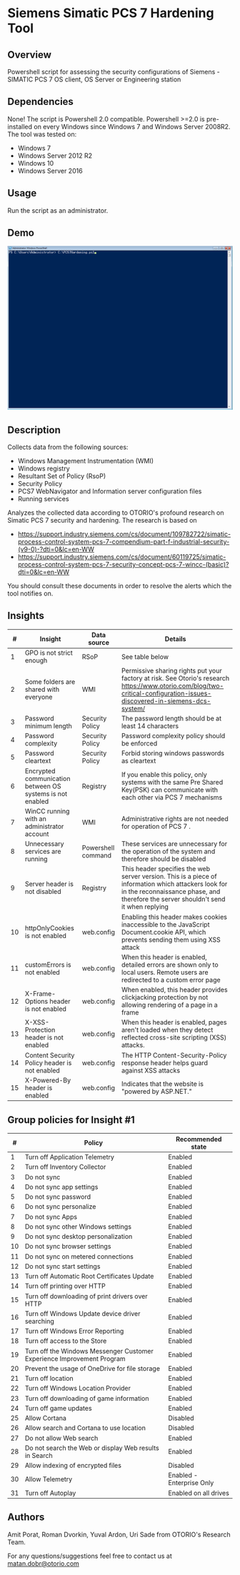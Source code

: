 # Siemens Simatic PCS 7 Hardening Tool
## Overview
Powershell script for assessing the security configurations of Siemens - SIMATIC PCS 7 OS client, OS Server or Engineering station

## Dependencies
None! The script is Powershell 2.0 compatible. 
Powershell >=2.0 is pre-installed on every Windows since Windows 7 and Windows Server 2008R2.\
The tool was tested on:
* Windows 7
* Windows Server 2012 R2
* Windows 10
* Windows Server 2016


## Usage
Run the script as an administrator.

## Demo
![](./pcs7_rec.gif)

## Description
Collects data from the following sources:
* Windows Management Instrumentation (WMI)
* Windows registry
* Resultant Set of Policy (RsoP)
* Security Policy
* PCS7 WebNavigator and Information server configuration files
* Running services

Analyzes the collected data according to OTORIO's profound research on Simatic PCS 7 security and hardening.
The research is based on 
* https://support.industry.siemens.com/cs/document/109782722/simatic-process-control-system-pcs-7-compendium-part-f-industrial-security-(v9-0)-?dti=0&lc=en-WW
* https://support.industry.siemens.com/cs/document/60119725/simatic-process-control-system-pcs-7-security-concept-pcs-7-wincc-(basic)?dti=0&lc=en-WW
                         
You should consult these documents in order to resolve the alerts which the tool notifies on.
                     
## Insights

| #  | Insight                                                   | Data source        | Details                                                                                                                                                                                     |
|----|-----------------------------------------------------------|--------------------|---------------------------------------------------------------------------------------------------------------------------------------------------------------------------------------------|
| 1  | GPO is not strict enough                                  | RSoP               | See table below                                                                                                                                                                             |
| 2  | Some folders are shared with everyone                     | WMI                | Permissive sharing rights put your factory at risk. See Otorio's research https://www.otorio.com/blog/two-critical-configuration-issues-discovered-in-siemens-dcs-system/                   |
| 3  | Password minimum length                                   | Security Policy    | The password length should be at least 14 characters                                                                                                                                        |
| 4  | Password complexity                                       | Security Policy    | Password complexity policy should be enforced                                                                                                                                               |
| 5  | Password cleartext                                        | Security Policy    | Forbid storing windows passwords as cleartext                                                                                                                                               |
| 6  | Encrypted communication between OS systems is not enabled | Registry           | If you enable this policy, only systems with the same Pre Shared Key(PSK) can communicate with each other via PCS 7 mechanisms                                                              |
| 7  | WinCC running with an administrator account               | WMI                | Administrative rights are not needed for operation of PCS 7 .                                                                                                                               |
| 8  | Unnecessary services are running                          | Powershell command | These services are unnecessary for the operation of the system and therefore should be disabled                                                                                             |
| 9  | Server header is not disabled                             | Registry           | This header specifies the web server version. This is a piece of information which attackers look for in the reconnaissance phase, and therefore the server shouldn't send it when replying |
| 10 | httpOnlyCookies is not enabled                            | web.config         | Enabling this header makes cookies inaccessible to the JavaScript Document.cookie API, which prevents sending them using XSS attack                                                         |
| 11 | customErrors is not enabled                               | web.config         | When this header is enabled, detailed errors are shown only to local users. Remote users are redirected to a custom error page                                                              |
| 12 | X-Frame-Options header is not enabled                     | web.config         | When enabled, this header provides clickjacking protection by not allowing rendering of a page in a frame                                                                                  |
| 13 | X-XSS-Protection header is not enabled                    | web.config         | When this header is enabled,   pages aren't loaded when they detect reflected cross-site scripting (XSS) attacks.                                                                           |
| 14 | Content Security Policy header is not enabled             | web.config         | The HTTP Content-Security-Policy response header helps guard against XSS attacks                                                                                                            |
| 15 | X-Powered-By header is enabled                            | web.config         | Indicates that the website is "powered by ASP.NET."                                                                                                                                         |

## Group policies for Insight #1
| #  | Policy                                                                 | Recommended state         |
|----|------------------------------------------------------------------------|---------------------------|
| 1  | Turn off Application Telemetry                                         | Enabled                   |
| 2  | Turn off Inventory Collector                                           | Enabled                   |
| 3  | Do not sync                                                            | Enabled                   |
| 4  | Do not sync app settings                                               | Enabled                   |
| 5  | Do not sync password                                                   | Enabled                   |
| 6  | Do not sync personalize                                                | Enabled                   |
| 7  | Do not sync Apps                                                       | Enabled                   |
| 8  | Do not sync other Windows settings                                     | Enabled                   |
| 9  | Do not sync desktop personalization                                    | Enabled                   |
| 10 | Do not sync browser settings                                           | Enabled                   |
| 11 | Do not sync on metered connections                                     | Enabled                   |
| 12 | Do not sync start settings                                             | Enabled                   |
| 13 | Turn off Automatic Root Certificates Update                            | Enabled                   |
| 14 | Turn off printing over HTTP                                            | Enabled                   |
| 15 | Turn off downloading of print drivers over HTTP                        | Enabled                   |
| 16 | Turn off Windows Update device driver searching                        | Enabled                   |
| 17 | Turn off Windows Error Reporting                                       | Enabled                   |
| 18 | Turn off access to the Store                                           | Enabled                   |
| 19 | Turn off the Windows Messenger Customer Experience Improvement Program | Enabled                   |
| 20 | Prevent the usage of OneDrive for file storage                         | Enabled                   |
| 21 | Turn off location                                                      | Enabled                   |
| 22 | Turn off Windows Location Provider                                     | Enabled                   |
| 23 | Turn off downloading of game information                               | Enabled                   |
| 24 | Turn off game updates                                                  | Enabled                   |
| 25 | Allow Cortana                                                          | Disabled                  |
| 26 | Allow search and Cortana to use location                               | Disabled                  |
| 27 | Do not allow Web search                                                | Enabled                   |
| 28 | Do not search the Web or display Web results in Search                 | Enabled                   |
| 29 | Allow indexing of encrypted files                                      | Disabled                  |
| 30 | Allow Telemetry                                                        | Enabled - Enterprise Only |
| 31 | Turn off Autoplay                                                      | Enabled on all drives     |

## Authors
Amit Porat, Roman Dvorkin, Yuval Ardon, Uri Sade from OTORIO's Research Team.


For any questions/suggestions feel free to contact us at <matan.dobr@otorio.com>
